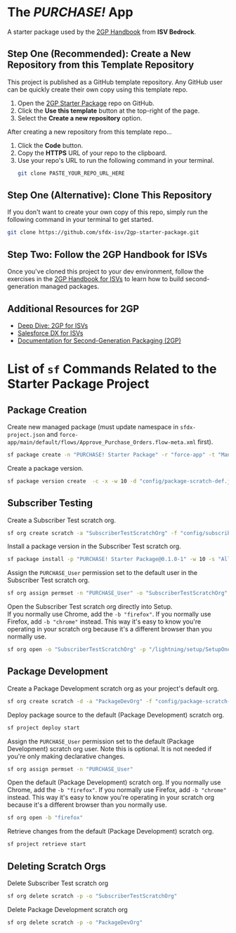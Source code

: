 # The *PURCHASE!* App

A starter package used by the [2GP Handbook](http://google.com) from **ISV Bedrock**.

## Step One (Recommended): Create a New Repository from this Template Repository

This project is published as a GitHub template repository. Any GitHub user can be quickly create their own copy using this template repo.

1. Open the [2GP Starter Package](https://github.com/sfdx-isv/2gp-starter-package) repo on GitHub.
2. Click the **Use this template** button at the top-right of the page.
3. Select the **Create a new repository** option. 

After creating a new repository from this template repo...

1. Click the **Code** button.
2. Copy the **HTTPS** URL of your repo to the clipboard.
3. Use your repo's URL to run the following command in your terminal.
   ```bash
   git clone PASTE_YOUR_REPO_URL_HERE
   ```

## Step One (Alternative): Clone This Repository

If you don't want to create your own copy of this repo, simply run the following command in your terminal to get started.

```bash
git clone https://github.com/sfdx-isv/2gp-starter-package.git 
```

## Step Two: Follow the 2GP Handbook for ISVs

Once you've cloned this project to your dev environment, follow the exercises in the [2GP Handbook for ISVs](http://google.com) to learn how to build second-generation managed packages.

## Additional Resources for 2GP

- [Deep Dive: 2GP for ISVs](https://trailhead.salesforce.com/users/isv-platform-experts/trailmixes/deep-dive-2gp)
- [Salesforce DX for ISVs](https://trailhead.salesforce.com/users/isv-platform-experts/trailmixes/salesforce-dx-for-isvs)
- [Documentation for Second-Generation Packaging (2GP)](https://trailhead.salesforce.com/users/isv-platform-experts/trailmixes/documentation-for-2gp)


# List of `sf` Commands Related to the Starter Package Project

## Package Creation

Create new managed package (must update namespace in `sfdx-project.json` and `force-app/main/default/flows/Approve_Purchase_Orders.flow-meta.xml` first).
```bash
sf package create -n "PURCHASE! Starter Package" -r "force-app" -t "Managed"
```

Create a package version.
```bash
sf package version create  -c -x -w 10 -d "config/package-scratch-def.json" -p "PURCHASE! Starter Package"
```



## Subscriber Testing

Create a Subscriber Test scratch org.
```bash
sf org create scratch -a "SubscriberTestScratchOrg" -f "config/subscriber-scratch-def.json"
```

Install a package version in the Subscriber Test scratch org.
```bash
sf package install -p "PURCHASE! Starter Package@0.1.0-1" -w 10 -s "AllUsers" -o "SubscriberTestScratchOrg"
```

Assign the `PURCHASE_User` permission set to the default user in the Subscriber Test scratch org.
```bash
sf org assign permset -n "PURCHASE_User" -o "SubscriberTestScratchOrg"
```

Open the Subscriber Test scratch org directly into Setup.  
If you normally use Chrome, add the `-b "firefox"`. If you normally use Firefox, add `-b "chrome"` instead.
This way it's easy to know you're operating in your scratch org because it's a different browser than you normally use.
```bash
sf org open -o "SubscriberTestScratchOrg" -p "/lightning/setup/SetupOneHome/home" -b "firefox"
```



## Package Development

Create a Package Development scratch org as your project's default org.
```bash
sf org create scratch -d -a "PackageDevOrg" -f "config/package-scratch-def.json"
```

Deploy package source to the default (Package Development) scratch org.
```bash
sf project deploy start
```

Assign the `PURCHASE_User` permission set to the default (Package Development) scratch org user.
Note this is optional. It is not needed if you're only making declarative changes.
```bash
sf org assign permset -n "PURCHASE_User"
```

Open the default (Package Development) scratch org.
If you normally use Chrome, add the `-b "firefox"`. If you normally use Firefox, add `-b "chrome"` instead.
This way it's easy to know you're operating in your scratch org because it's a different browser than you normally use.
```bash
sf org open -b "firefox"
```

Retrieve changes from the default (Package Development) scratch org.
```bash
sf project retrieve start
```



## Deleting Scratch Orgs

Delete Subscriber Test scratch org
```bash
sf org delete scratch -p -o "SubscriberTestScratchOrg"
```

Delete Package Development scratch org
```bash
sf org delete scratch -p -o "PackageDevOrg"
```
